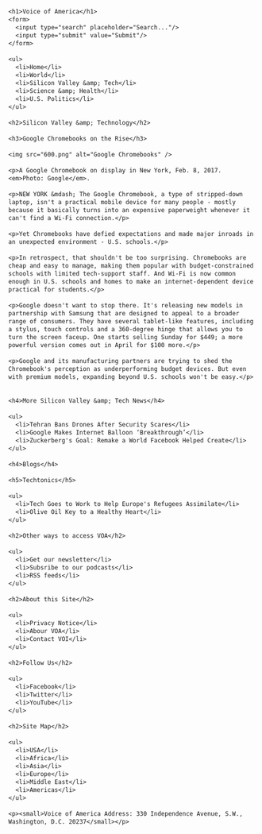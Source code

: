 <!DOCTYPE html>
<html lang="en">
  <head>
    <meta charset="UTF-8" />
    <title>Voice of America</title>
  </head>

  <body>

    <h1>Voice of America</h1>
    <form>
      <input type="search" placeholder="Search..."/>
      <input type="submit" value="Submit"/>
    </form>

    <ul>
      <li>Home</li>
      <li>World</li>
      <li>Silicon Valley &amp; Tech</li>
      <li>Science &amp; Health</li>
      <li>U.S. Politics</li>
    </ul>

    <h2>Silicon Valley &amp; Technology</h2>

    <h3>Google Chromebooks on the Rise</h3>

    <img src="600.png" alt="Google Chromebooks" />

    <p>A Google Chromebook on display in New York, Feb. 8, 2017. <em>Photo: Google</em>.

    <p>NEW YORK &mdash; The Google Chromebook, a type of stripped-down laptop, isn't a practical mobile device for many people - mostly because it basically turns into an expensive paperweight whenever it can't find a Wi-Fi connection.</p>

    <p>Yet Chromebooks have defied expectations and made major inroads in an unexpected environment - U.S. schools.</p>

    <p>In retrospect, that shouldn't be too surprising. Chromebooks are cheap and easy to manage, making them popular with budget-constrained schools with limited tech-support staff. And Wi-Fi is now common enough in U.S. schools and homes to make an internet-dependent device practical for students.</p>

    <p>Google doesn't want to stop there. It's releasing new models in partnership with Samsung that are designed to appeal to a broader range of consumers. They have several tablet-like features, including a stylus, touch controls and a 360-degree hinge that allows you to turn the screen faceup. One starts selling Sunday for $449; a more powerful version comes out in April for $100 more.</p>

    <p>Google and its manufacturing partners are trying to shed the Chromebook's perception as underperforming budget devices. But even with premium models, expanding beyond U.S. schools won't be easy.</p>


    <h4>More Silicon Valley &amp; Tech News</h4>

    <ul>
      <li>Tehran Bans Drones After Security Scares</li>
      <li>Google Makes Internet Balloon ‘Breakthrough’</li>
      <li>Zuckerberg's Goal: Remake а World Facebook Helped Create</li>
    </ul>

    <h4>Blogs</h4>

    <h5>Techtonics</h5>

    <ul>
      <li>Tech Goes to Work to Help Europe's Refugees Assimilate</li>
      <li>Olive Oil Key to a Healthy Heart</li>
    </ul>

    <h2>Other ways to access VOA</h2>

    <ul>
      <li>Get our newsletter</li>
      <li>Subsribe to our podcasts</li>
      <li>RSS feeds</li>
    </ul>

    <h2>About this Site</h2>

    <ul>
      <li>Privacy Notice</li>
      <li>Abour VOA</li>
      <li>Contact VOI</li>
    </ul>

    <h2>Follow Us</h2>

    <ul>
      <li>Facebook</li>
      <li>Twitter</li>
      <li>YouTube</li>
    </ul>

    <h2>Site Map</h2>

    <ul>
      <li>USA</li>
      <li>Africa</li>
      <li>Asia</li>
      <li>Europe</li>
      <li>Middle East</li>
      <li>Americas</li>
    </ul>

    <p><small>Voice of America Address: 330 Independence Avenue, S.W., Washington, D.C. 20237</small></p>

  </body>
</html>
